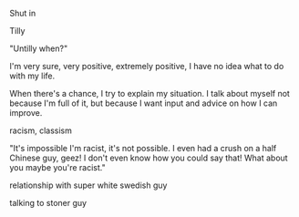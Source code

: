 Shut in

Tilly

"Untilly when?"

I'm very sure, very positive, extremely positive, I have no idea what to do with my life.

When there's a chance, I try to explain my situation. I talk about myself not because I'm full of it, but because I want input and advice on how I can improve.






racism, classism


"It's impossible I'm racist, it's not possible. I even had a crush on a half Chinese guy, geez! I don't even know how you could say that! What about you maybe you're racist."




relationship with super white swedish guy

talking to stoner guy
